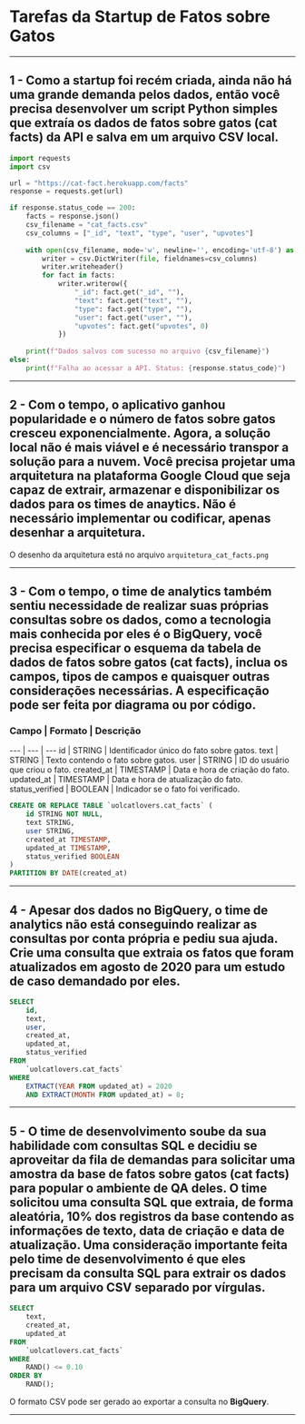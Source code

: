 
# Tarefas da Startup de Fatos sobre Gatos

---

## 1 - Como a startup foi recém criada, ainda não há uma grande demanda pelos dados, então você precisa desenvolver um script Python simples que extraía os dados de fatos sobre gatos (cat facts) da API e salva em um arquivo CSV local.

```python
import requests
import csv

url = "https://cat-fact.herokuapp.com/facts"
response = requests.get(url)

if response.status_code == 200:
    facts = response.json()
    csv_filename = "cat_facts.csv"
    csv_columns = ["_id", "text", "type", "user", "upvotes"]
    
    with open(csv_filename, mode='w', newline='', encoding='utf-8') as file:
        writer = csv.DictWriter(file, fieldnames=csv_columns)
        writer.writeheader()
        for fact in facts:
            writer.writerow({
                "_id": fact.get("_id", ""),
                "text": fact.get("text", ""),
                "type": fact.get("type", ""),
                "user": fact.get("user", ""),
                "upvotes": fact.get("upvotes", 0)
            })
    
    print(f"Dados salvos com sucesso no arquivo {csv_filename}")
else:
    print(f"Falha ao acessar a API. Status: {response.status_code}")
```

---

## 2 - Com o tempo, o aplicativo ganhou popularidade e o número de fatos sobre gatos cresceu exponencialmente. Agora, a solução local não é mais viável e é necessário transpor a solução para a nuvem. Você precisa projetar uma arquitetura na plataforma Google Cloud que seja capaz de extrair, armazenar e disponibilizar os dados para os times de anaytics. Não é necessário implementar ou codificar, apenas desenhar a arquitetura.

O desenho da arquitetura está no arquivo `arquitetura_cat_facts.png`

---

## 3 - Com o tempo, o time de analytics também sentiu necessidade de realizar suas próprias consultas sobre os dados, como a tecnologia mais conhecida por eles é o BigQuery, você precisa especificar o esquema da tabela de dados de fatos sobre gatos (cat facts), inclua os campos, tipos de campos e quaisquer outras considerações necessárias. A especificação pode ser feita por diagrama ou por código.

### Campo | Formato | Descrição
--- | --- | ---
id | STRING | Identificador único do fato sobre gatos.
text | STRING | Texto contendo o fato sobre gatos.
user | STRING | ID do usuário que criou o fato.
created_at | TIMESTAMP | Data e hora de criação do fato.
updated_at | TIMESTAMP | Data e hora de atualização do fato.
status_verified | BOOLEAN | Indicador se o fato foi verificado.

```sql
CREATE OR REPLACE TABLE `uolcatlovers.cat_facts` (
    id STRING NOT NULL,
    text STRING,
    user STRING,
    created_at TIMESTAMP,
    updated_at TIMESTAMP,
    status_verified BOOLEAN
)
PARTITION BY DATE(created_at)
```

---

## 4 - Apesar dos dados no BigQuery, o time de analytics não está conseguindo realizar as consultas por conta própria e pediu sua ajuda. Crie uma consulta que extraia os fatos que foram atualizados em agosto de 2020 para um estudo de caso demandado por eles.

```sql
SELECT 
    id,
    text,
    user,
    created_at,
    updated_at,
    status_verified
FROM 
    `uolcatlovers.cat_facts`
WHERE 
    EXTRACT(YEAR FROM updated_at) = 2020
    AND EXTRACT(MONTH FROM updated_at) = 8;
```

---

## 5 - O time de desenvolvimento soube da sua habilidade com consultas SQL e decidiu se aproveitar da fila de demandas para solicitar uma amostra da base de fatos sobre gatos (cat facts) para popular o ambiente de QA deles. O time solicitou uma consulta SQL que extraia, de forma aleatória, 10% dos registros da base contendo as informações de texto, data de criação e data de atualização. Uma consideração importante feita pelo time de desenvolvimento é que eles precisam da consulta SQL para extrair os dados para um arquivo CSV separado por vírgulas.

```sql
SELECT 
    text,
    created_at,
    updated_at
FROM 
    `uolcatlovers.cat_facts`
WHERE 
    RAND() <= 0.10
ORDER BY 
    RAND();
```

O formato CSV pode ser gerado ao exportar a consulta no **BigQuery**.

---
